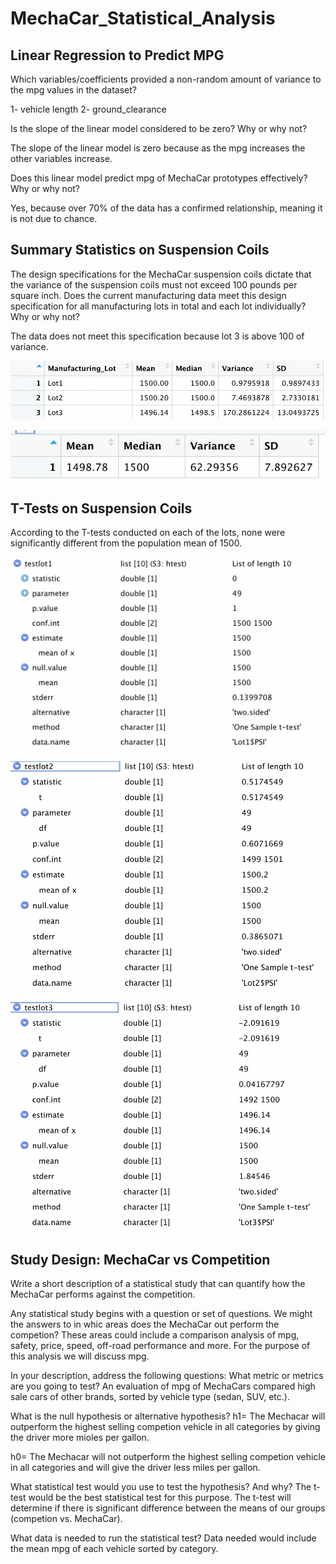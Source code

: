 # MechaCar_Statistical_Analysis
## Linear Regression to Predict MPG
Which variables/coefficients provided a non-random amount of variance to the mpg values in the dataset?

1- vehicle length
2- ground_clearance

Is the slope of the linear model considered to be zero? Why or why not?

The slope of the linear model is zero because as the mpg increases the other variables increase.

Does this linear model predict mpg of MechaCar prototypes effectively? Why or why not?

Yes, because over 70% of the data has a confirmed relationship, meaning it is not due to chance.

## Summary Statistics on Suspension Coils
The design specifications for the MechaCar suspension coils dictate that the variance of the suspension coils must not exceed 100 pounds per square inch. Does the current manufacturing data meet this design specification for all manufacturing lots in total and each lot individually? Why or why not?

The data does not meet this specification because lot 3 is above 100 of variance. 

![lot_summary.png](resources/lot_summary.png)

![total_summary.png](resources/total_summary.png)


## T-Tests on Suspension Coils
According to the T-tests conducted on each of the lots, none were significantly different from the population mean of 1500. 

![test1.png](resources/test1.png)

![test2.png](resources/test2.png)

![test3.png](resources/test3.png)

## Study Design: MechaCar vs Competition

Write a short description of a statistical study that can quantify how the MechaCar performs against the competition. 

Any statistical study begins with a question or set of questions. We might the answers to in whic areas does the MechaCar out perform the competion? These areas could include a comparison analysis of mpg, safety, price, speed, off-road performance and more. For the purpose of this analysis we will discuss mpg. 

In your description, address the following questions:
What metric or metrics are you going to test?
An evaluation of mpg of MechaCars compared high sale cars of other brands, sorted by vehicle type (sedan, SUV, etc.). 

What is the null hypothesis or alternative hypothesis?
h1= The Mechacar will outperform the highest selling competion vehicle in all categories by giving the driver more mioles per gallon. 

h0= The Mechacar will not outperform the highest selling competion vehicle in all categories and will give the driver less miles per gallon. 

What statistical test would you use to test the hypothesis? And why?
The t-test would be the best statistical test for this purpose. The t-test will determine if there is significant difference between the means of our groups (competion vs. MechaCar). 

What data is needed to run the statistical test?
Data needed would include the mean mpg of each vehicle sorted by category. 
